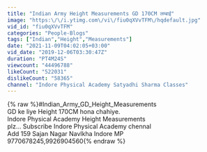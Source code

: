 ```yaml
---
title: "Indian Army Height Measurements GD 170CM लम्बाई"
image: "https:\/\/i.ytimg.com\/vi\/fiu0qXVvTFM\/hqdefault.jpg"
vid_id: "fiu0qXVvTFM"
categories: "People-Blogs"
tags: ["Indian","Height","Measurements"]
date: "2021-11-09T04:02:05+03:00"
vid_date: "2019-12-06T03:30:47Z"
duration: "PT4M24S"
viewcount: "44496788"
likeCount: "522031"
dislikeCount: "58365"
channel: "Indore Physical Academy Satyadhi Sharma Classes"
---
```

{% raw %}#Indian_Army_GD_Height_Measurements<br />GD ke liye Height 170CM hona chahiye.<br />Indore Physical Academy Height Measurements<br />plz... Subscribe Indore Physical Academy chennal <br />Add 159 Sajan Nagar Navlkha Indore MP<br />9770678245,9926904560{% endraw %}
